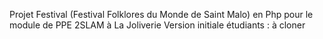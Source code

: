 Projet Festival (Festival Folklores du Monde de Saint Malo) en Php pour le module de PPE 2SLAM à La Joliverie
Version initiale étudiants : à cloner
